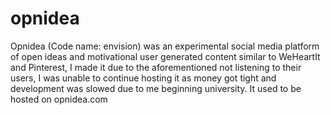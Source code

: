 # opnidea
 Opnidea (Code name: envision) was an experimental social media platform of open ideas and motivational user generated content similar to WeHeartIt and Pinterest, I made it due to the aforementioned not listening to their users, I was unable to continue hosting it as money got tight and development was slowed due to me beginning university. It used to be hosted on opnidea.com
